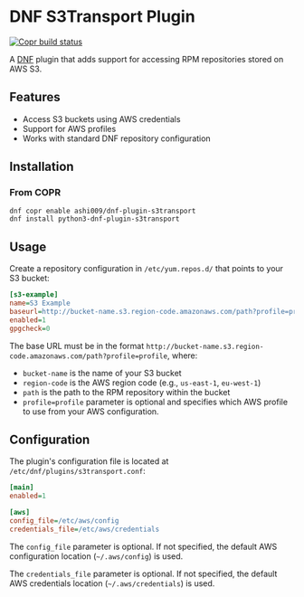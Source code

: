# DNF S3Transport Plugin

[![Copr build status](https://copr.fedorainfracloud.org/coprs/ashi009/dnf-plugin-s3transport/package/dnf-plugin-s3transport/status_image/last_build.png)](https://copr.fedorainfracloud.org/coprs/ashi009/dnf-plugin-s3transport/package/dnf-plugin-s3transport/)

A [DNF](https://github.com/rpm-software-management/dnf) plugin that adds support for accessing RPM repositories stored on AWS S3.

## Features

- Access S3 buckets using AWS credentials
- Support for AWS profiles
- Works with standard DNF repository configuration

## Installation

### From COPR

```
dnf copr enable ashi009/dnf-plugin-s3transport
dnf install python3-dnf-plugin-s3transport
```

## Usage

Create a repository configuration in `/etc/yum.repos.d/` that points to your S3 bucket:

```ini
[s3-example]
name=S3 Example
baseurl=http://bucket-name.s3.region-code.amazonaws.com/path?profile=profile
enabled=1
gpgcheck=0
```

The base URL must be in the format `http://bucket-name.s3.region-code.amazonaws.com/path?profile=profile`, where:

- `bucket-name` is the name of your S3 bucket
- `region-code` is the AWS region code (e.g., `us-east-1`, `eu-west-1`)
- `path` is the path to the RPM repository within the bucket
- `profile=profile` parameter is optional and specifies which AWS profile to use from your AWS configuration.

## Configuration

The plugin's configuration file is located at `/etc/dnf/plugins/s3transport.conf`:

```ini
[main]
enabled=1

[aws]
config_file=/etc/aws/config
credentials_file=/etc/aws/credentials
```

The `config_file` parameter is optional. If not specified, the default AWS configuration location (`~/.aws/config`) is used.

The `credentials_file` parameter is optional. If not specified, the default AWS credentials location (`~/.aws/credentials`) is used.
